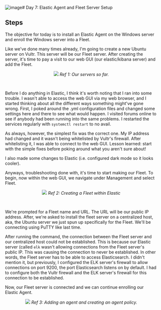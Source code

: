 ![image](https://github.com/user-attachments/assets/a81d43b5-aa48-4de4-aef7-61706e52d7ff)# Day 7: Elastic Agent and Fleet Server Setup
## Steps
The objective for today is to install an Elastic Agent on the Windows server and enroll the Windows server into a Fleet.

Like we've done many times already, I'm going to create a new Ubuntu server on Vultr. This server will be our Fleet server. After creating the server, it's time to pay a visit to our web GUI (our elastic/kibana server) and add the Fleet. 

<p align="center"><img src="https://i.imgur.com/76TZbJD.png">
<i>Ref 1: Our servers so far.</i></p>
<br>

Before I do anything in Elastic, I think it's worth noting that I ran into some trouble. I wasn't able to access the web GUI via my web browser, and I started thinking about all the different ways something might've gone wrong. First, I poked around the .yml configuration files and changed some settings here and there to see what would happen. I visited forums online to see if anybody had been running into the same problems. I restarted the services regularly with `systemctl restart` to no avail.

As always, however, the simplest fix was the correct one. My IP address had changed and it wasn't being whitelisted by Vultr's firewall. After whitelisting it, I was able to connect to the web GUI. Lesson learned: start with the simple fixes before poking around what you aren't sure about!

I also made some changes to Elastic (i.e. configured dark mode so it looks cooler).

Anyways, troubleshooting done with, it's time to start making our Fleet. To begin, now within the web GUI, we navigate under Management and select Fleet.

<p align="center"><img src="https://i.imgur.com/L6hdMmU.png">
<i>Ref 2: Creating a Fleet within Elastic</i></p>
<br>

We're prompted for a Fleet name and URL. The URL will be our public IP address. After, we're asked to install the fleet server on a centralized host, aka, the Ubuntu server we just spun up specifically for the Fleet. We'll be connecting using PuTTY like last time.

After running the command, the connection between the Fleet server and our centralized host could not be established. This is because our Elastic server (called `elk` wasn't allowing connections from the Fleet server's public IP. This was causing the connection to never be established. In other words, the Fleet server has to be able to access Elasticsearch. I didn't mention it, but previously, I configured the ELK server's firewall to allow connections on port 9200, the port Elasticsearch listens on by default. I had to configure both the Vultr firewall and the ELK server's firewall for this connection to be established.

Now, our Fleet server is connected and we can continue enrolling our Elastic Agent.

<p align="center"><img src="https://i.imgur.com/nUuMmKy.png">
<i>Ref 3: Adding an agent and creating an agent policy.</i></p>
<br>
